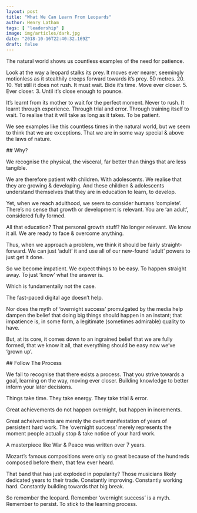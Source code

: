 ```yaml
---
layout: post
title: "What We Can Learn From Leopards"
author: Henry Latham
tags: [ "leadership" ]
image: img/articles/dark.jpg
date: "2018-10-16T22:40:32.169Z"
draft: false
---
```



The natural world shows us countless examples of the need for patience.

Look at the way a leopard stalks its prey. It moves ever nearer, seemingly motionless as it stealthily creeps forward towards it’s prey. 50 metres. 20. 10. Yet still it does not rush. It must wait. Bide it’s time. Move ever closer. 5. Ever closer. 3. Until it’s close enough to pounce.

It’s learnt from its mother to wait for the perfect moment. Never to rush. It learnt through experience. Through trial and error. Through training itself to wait. To realise that it will take as long as it takes. To be patient.

We see examples like this countless times in the natural world, but we seem to think that we are exceptions. That we are in some way special & above the laws of nature.

## Why?

We recognise the physical, the visceral, far better than things that are less tangible.

We are therefore patient with children. With adolescents. We realise that they are growing & developing. And these children & adolescents understand themselves that they are in education to learn, to develop.

Yet, when we reach adulthood, we seem to consider humans ‘complete’. There’s no sense that growth or development is relevant. You are ‘an adult’, considered fully formed.

All that education? That personal growth stuff? No longer relevant. We know it all. We are ready to face & overcome anything.

Thus, when we approach a problem, we think it should be fairly straight-forward. We can just ‘adult’ it and use all of our new-found ‘adult’ powers to just get it done.

So we become impatient. We expect things to be easy. To happen straight away. To just ‘know’ what the answer is.

Which is fundamentally not the case.

The fast-paced digital age doesn’t help.

Nor does the myth of ‘overnight success’ promulgated by the media help dampen the belief that doing big things should happen in an instant; that impatience is, in some form, a legitimate (sometimes admirable) quality to have.

But, at its core, it comes down to an ingrained belief that we are fully formed, that we know it all, that everything should be easy now we’ve ‘grown up’.

## Follow The Process

We fail to recognise that there exists a process. That you strive towards a goal, learning on the way, moving ever closer. Building knowledge to better inform your later decisions.

Things take time. They take energy. They take trial & error.

Great achievements do not happen overnight, but happen in increments.

Great acheivements are merely the overt manifestation of years of persistent hard work. The ‘overnight success’ merely represents the moment people actually stop & take notice of your hard work.

A masterpiece like War & Peace was written over 7 years.

Mozart’s famous compositions were only so great because of the hundreds composed before them, that few ever heard.

That band that has just exploded in popularity? Those musicians likely dedicated years to their trade. Constantly improving. Constantly working hard. Constantly building towards that big break.

So remember the leopard. Remember ‘overnight success’ is a myth. Remember to persist. To stick to the learning process.
